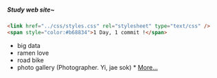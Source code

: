 ##### *Study web site~* 

```markdown
<link href="../css/styles.css" rel="stylesheet" type="text/css" />
<span style="color:#b68834">1 Day, 1 commit !</span>
```

+ big data 
+ ramen love 
+ road bike 
+ photo gallery (Photographer. Yi, jae sok) * [More...](https://www.visualdreamer.com)

